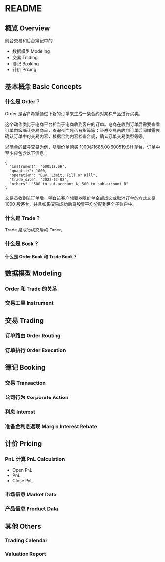 README
====

## 概览 Overview

前台交易和后台簿记中的

- 数据模型 Modeling
- 交易 Trading
- 簿记 Booking
- 计价 Pricing

## 基本概念 Basic Concepts

### 什么是 Order？

Order 是客户希望通过下新的订单来生成一条合约对某种产品进行买卖。 

这个动作类比于电商平台相当于电商收到客户的订单。电商在收到订单后需要查看订单内容确认交易商品，查询仓库是否有货等等；证券交易员收到订单后同样需要确认订单中的交易内容，根据合约内容检查合规，确认订单交易类型等等。

以简单的证券交易为例，以限价单购买 1000@1685.00 600519.SH 茅台，订单中至少应包含以下信息：

```
{
  "instrument": "600519.SH",
  "quantity": 1000,
  "operation": "Buy; Limit; Fill or Kill",
  "trade_date": "2022-02-02",
  "others": "500 to sub-account A; 500 to sub-account B"
}
```

交易员收到该订单后，明白该客户想要以限价单全部成交或取消订单的方式交易 1000 股茅台，并且如果交易成功后将股票平均分配到两个子账户中。

### 什么是 Trade？

Trade 是成功成交后的 Order。

### 什么是 Book？

#### 什么是 Order Book 和 Trade Book？

## 数据模型 Modeling

### Order 和 Trade 的关系

### 交易工具 Instrument

## 交易 Trading

### 订单路由 Order Routing

### 订单执行 Order Execution

## 簿记 Booking

### 交易 Transaction

### 公司行为 Corporate Action

### 利息 Interest

### 准备金利息返现 Margin Interest Rebate

## 计价 Pricing

### PnL 计算 PnL Calculation

- Open PnL
- PnL
- Close PnL

### 市场信息 Market Data

### 产品信息 Product Data

## 其他 Others

### Trading Calendar
### Valuation Report